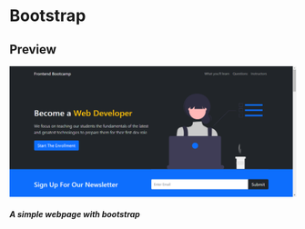 # Bootstrap
## Preview
![desktoppreview](img\DesktopPreview.PNG)
##### A simple webpage with bootstrap